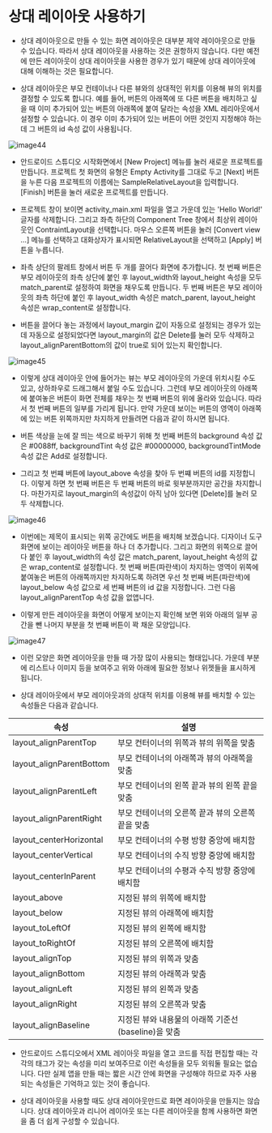 # 상대 레이아웃 사용하기

- 상대 레이아웃으로 만들 수 있는 화면 레이아웃은 대부분 제약 레이아웃으로 만들 수 있습니다. 따라서 상대 레이아웃을 사용하는 것은 권항하지 않습니다. 다만 예전에 만든 레이아웃이 상대 레이아웃을 사용한 경우가 있기 때문에 상대 레이아웃에 대해 이해하는 것은 필요합니다.

- 상대 레이아웃은 부모 컨테이너나 다른 뷰와의 상대적인 위치를 이용해 뷰의 위치를 결정할 수 있도록 합니다. 예를 들어, 버튼의 아래쪽에 또 다른 버튼을 배치하고 싶을 때 이미 추가되어 있는 버튼의 아래쪽에 붙여 달라는 속성을 XML 레리아웃에서 설정할 수 있습니다. 이 경우 이미 추가되어 있는 버튼이 어떤 것인지 지정해야 하는데 그 버튼의 id 속성 값이 사용됩니다.

![image44](https://raw.githubusercontent.com/yonggyo1125/curriculum300H/main/7.Android(60%EC%8B%9C%EA%B0%84)/1~2%EC%9D%BC%EC%B0%A8(6h)%20-%20%EA%B0%9C%EB%B0%9C%ED%99%98%EA%B2%BD%20%EC%84%A4%EC%A0%95%2C%20%EB%B7%B0%2C%20%EB%A0%88%EC%9D%B4%EC%95%84%EC%9B%83/images/layouts/image44.png)

- 안드로이드 스튜디오 시작화면에서 [New Project] 메뉴를 눌러 새로운 프로젝트를 만듭니다. 프로젝트 첫 화면의 유형은 Empty Activity를 그대로 두고 [Next] 버튼을 누른 다음 프로젝트의 이름에는 SampleRelativeLayout을 입력합니다. [Finish] 버튼을 눌러 새로운 프로젝트를 만듭니다.

- 프로젝트 창이 보이면 activity_main.xml 파일을 열고 가운데 있는 'Hello World!' 글자를 삭제합니다. 그리고 좌측 하단의 Component Tree 창에서 최상위 레이아웃인 ContraintLayout을 선택합니다. 마우스 오른쪽 버튼을 눌러 [Convert view ...] 메뉴를 선택하고 대화상자가 표시되면 RelativeLayout을 선택하고 [Apply] 버튼을 누릅니다.

- 좌측 상단의 팔레트 창에서 버튼 두 개를 끌어다 화면에 추가합니다. 첫 번째 버튼은 부모 레이아웃의 좌측 상단에 붙인 후 layout_width와 layout_height 속성을 모두 match_parent로 설정하여 화면을 채우도록 만듭니다. 두 번째 버튼은 부모 레이아웃의 좌측 하단에 붙인 후 layout_width 속성은 match_parent, layout_height 속성은 wrap_content로 설정합니다. 
- 버튼을 끌어다 놓는 과정에서 layout_margin 값이 자동으로 설정되는 경우가 있는데 자동으로 설정되었다면 layout_margin의 값은 Delete를 눌러 모두 삭제하고 layout_alignParentBottom의 값이 true로 되어 있는지 확인합니다.

![image45](https://raw.githubusercontent.com/yonggyo1125/curriculum300H/main/7.Android(60%EC%8B%9C%EA%B0%84)/1~2%EC%9D%BC%EC%B0%A8(6h)%20-%20%EA%B0%9C%EB%B0%9C%ED%99%98%EA%B2%BD%20%EC%84%A4%EC%A0%95%2C%20%EB%B7%B0%2C%20%EB%A0%88%EC%9D%B4%EC%95%84%EC%9B%83/images/layouts/image45.png)

- 이렇게 상대 레이아웃 안에 들어가는 뷰는 부모 레이아웃의 가운데 위치시킬 수도 있고, 상하좌우로 드래그해서 붙일 수도 있습니다. 그런데 부모 레이아웃의 아래쪽에 붙여놓은 버튼이 화면 전체를 채우는 첫 번째 버튼의 위에 올라와 있습니다. 따라서 첫 번째 버튼의 일부를 가리게 됩니다. 만약 가운데 보이는 버튼의 영역이 아래쪽에 있는 버튼 위쪽까지만 차지하게 만들려면 다음과 같이 하시면 됩니다.
- 버튼 색상을 눈에 잘 띄는 색으로 바꾸기 위해 첫 번째 버튼의 background 속성 값은 #0088ff, backgroundTint 속성 값은 #00000000, backgroundTintMode 속성 값은 Add로 설정합니다.

- 그리고 첫 번쨰 버튼에 layout_above 속성을 찾아 두 번쨰 버튼의 id를 지정합니다. 이렇게 하면 첫 번째 버튼은 두 번째 버튼의 바로 윗부분까지만 공간을 차지합니다. 마찬가지로 layout_margin의 속성값이 아직 남아 있다면 [Delete]를 눌러 모두 삭제합니다.

![image46](https://raw.githubusercontent.com/yonggyo1125/curriculum300H/main/7.Android(60%EC%8B%9C%EA%B0%84)/1~2%EC%9D%BC%EC%B0%A8(6h)%20-%20%EA%B0%9C%EB%B0%9C%ED%99%98%EA%B2%BD%20%EC%84%A4%EC%A0%95%2C%20%EB%B7%B0%2C%20%EB%A0%88%EC%9D%B4%EC%95%84%EC%9B%83/images/layouts/image46.png)

- 이번에는 제목이 표시되는 위쪽 공간에도 버튼을 배치해 보겠습니다. 디자이너 도구 화면에 보이는 레이아웃 버튼을 하나 더 추가합니다. 그리고 화면의 위쪽으로 끌어다 붙인 후 layout_width의 속성 값은 match_parent, layout_height 속성의 값은 wrap_content로 설정합니다. 첫 번째 버튼(파란색)이 차지하는 영역이 위쪽에 붙여놓은 버튼의 아래쪽까지만 차지하도록 하려면 우선 첫 번째 버튼(파란색)에 layout_below 속성 값으로 세 번째 버튼의 id 값을 지정합니다. 그런 다음 layout_alignParentTop 속성 값을 없앱니다.

- 이렇게 만든 레이아웃을 화면이 어떻게 보이는지 확인해 보면 위와 아래의 일부 공간을 뺀 나머지 부분을 첫 번째 버튼이 꽉 채운 모양입니다.

![image47](https://raw.githubusercontent.com/yonggyo1125/curriculum300H/main/7.Android(60%EC%8B%9C%EA%B0%84)/1~2%EC%9D%BC%EC%B0%A8(6h)%20-%20%EA%B0%9C%EB%B0%9C%ED%99%98%EA%B2%BD%20%EC%84%A4%EC%A0%95%2C%20%EB%B7%B0%2C%20%EB%A0%88%EC%9D%B4%EC%95%84%EC%9B%83/images/layouts/image47.png)

- 이런 모양은 화면 레이아웃을 만들 때 가장 많이 사용되는 형태입니다. 가운데 부분에 리스트나 이미지 등을 보여주고 위와 아래에 필요한 정보나 위젯들을 표시하게 됩니다.

- 상대 레이아웃에서 부모 레이아웃과의 상대적 위치를 이용해 뷰를 배치할 수 있는 속성들은 다음과 같습니다.

|속성|설명|
|-----|-------|
|layout_alignParentTop|부모 컨터이너의 위쪽과 뷰의 위쪽을 맞춤|
|layout_alignParentBottom|부모 컨테이너의 아래쪽과 뷰의 아래쪽을 맞춤|
|layout_alignParentLeft|부모 컨테이너의 왼쪽 끝과 뷰의 왼쪽 끝을 맞춤|
|layout_alignParentRight|부모 컨테이너의 오른쪽 끝과 뷰의 오른쪽 끝을 맞춤|
|layout_centerHorizontal|부모 컨테이너의 수평 방향 중앙에 배치함|
|layout_centerVertical|부모 컨테이너의 수직 방향 중앙에 배치함|
|layout_centerInParent|부모 컨테이너의 수평과 수직 방향 중앙에 배치함|
|layout_above|지정된 뷰의 위쪽에 배치함|
|layout_below|지정된 뷰의 아래쪽에 배치함|
|layout_toLeftOf|지정된 뷰의 왼쪽에 배치함|
|layout_toRightOf|지정된 뷰의 오른쪽에 배치함|
|layout_alignTop|지정된 뷰의 위쪽과 맞춤|
|layout_alignBottom|지정된 뷰의 아래쪽과 맞춤|
|layout_alignLeft|지정된 뷰의 왼쪽과 맞춤|
|layout_alignRight|지정된 뷰의 오른쪽과 맞춤|
|layout_alignBaseline|지정된 뷰와 내용물의 아래쪽 기준선(baseline)을 맞춤|

- 안드로이드 스튜디오에서 XML 레이아웃 파일을 열고 코드를 직접 편집할 때는 각각의 태그가 갖는 속성을 미리 보여주므로 이런 속성들을 모두 외워둘 필요는 없습니다. 다만 실제 앱을 만들 때는 짧은 시간 안에 화면을 구성해야 하므로 자주 사용되는 속성들은 기억하고 있는 것이 좋습니다.

- 상대 레이아웃을 사용할 때도 상대 레이아웃만드로 화면 레이아웃을 만들지는 않습니다. 상대 레이아웃과 리니어 레이아웃 또는 다른 레이아웃을 함께 사용하면 화면을 좀 더 쉽게 구성할 수 있습니다.
